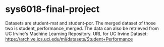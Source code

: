 # sys6018-final-project

Datasets are student-mat and student-por. The merged dataset of those two is student_performance_merged.
The data can also be retrieved from UC Irvine's Machine Learning Repository.
URL for UC Irvine Dataset: https://archive.ics.uci.edu/ml/datasets/Student+Performance
